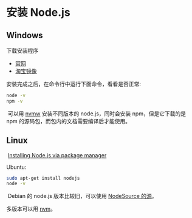 # 安装 Node.js

## Windows

下载安装程序

- [官网](https://nodejs.org/)
- [淘宝镜像](https://npm.taobao.org/mirrors/node/)

安装完成之后，在命令行中运行下面命令，看看是否正常:
​
```bat
node -v
npm -v
```
​
可以用 [nvmw](https://github.com/hakobera/nvmw) 安装不同版本的 node.js，同时会安装 npm，但是它下载的是 npm 的源码包，而包内的文档需要编译后才能使用。
​
## Linux
​
[Installing Node.js via package manager](https://nodejs.org/en/download/package-manager/)

Ubuntu:
​
```bash
sudo apt-get install nodejs
node -v
```
​
Debian 的 node.js 版本比较旧，可以使用 [NodeSource 的源](https://github.com/nodesource/distributions#readme)。

多版本可以用 [nvm](nvm.md)。
​
